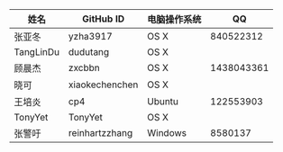  姓名 | GitHub ID | 电脑操作系统 | QQ
 ---- | ---- | ---- | ---
 张亚冬 | yzha3917 | OS X | 840522312
TangLinDu | dudutang | OS X |
顾晨杰 | zxcbbn | OS X | 1438043361
晓可 | xiaokechenchen | OS X | 
王培炎 | cp4 | Ubuntu | 122553903
TonyYet | TonyYet | OS X | 
张警吁 | reinhartzzhang | Windows | 8580137
